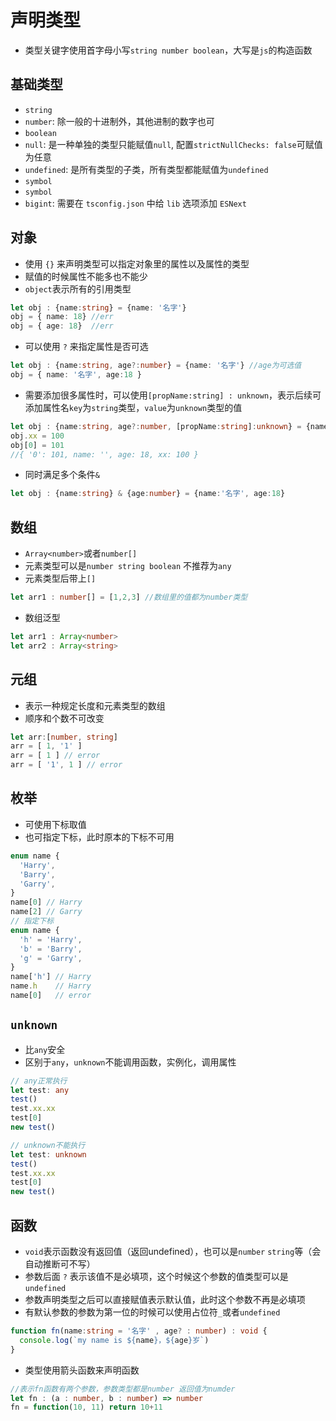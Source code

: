 # 声明类型
* 类型关键字使用首字母小写`string number boolean`，大写是`js`的构造函数

## 基础类型
* `string`
* `number`: 除一般的十进制外，其他进制的数字也可
* `boolean`
* `null`: 是一种单独的类型只能赋值`null`, 配置`strictNullChecks: false`可赋值为任意 
* `undefined`: 是所有类型的子类，所有类型都能赋值为`undefined`
* `symbol`
* `symbol`
* `bigint`: 需要在 `tsconfig.json` 中给 `lib` 选项添加 `ESNext`
## 对象
* 使用 `{}` 来声明类型可以指定对象里的属性以及属性的类型
* 赋值的时候属性不能多也不能少
* `object`表示所有的引用类型
```ts
let obj : {name:string} = {name: '名字'}
obj = { name: 18} //err
obj = { age: 18}  //err
```
* 可以使用 `?` 来指定属性是否可选
```ts
let obj : {name:string, age?:number} = {name: '名字'} //age为可选值
obj = { name: '名字', age:18 }
```
* 需要添加很多属性时，可以使用`[propName:string] : unknown`，表示后续可添加属性名`key`为`string`类型，`value`为`unknown`类型的值
```ts
let obj : {name:string, age?:number, [propName:string]:unknown} = {name:'', age:18}
obj.xx = 100
obj[0] = 101
//{ '0': 101, name: '', age: 18, xx: 100 }
```
* 同时满足多个条件`&`  
```ts
let obj : {name:string} & {age:number} = {name:'名字', age:18}
```

## 数组
* `Array<number>`或者`number[]`
* 元素类型可以是`number string boolean` 不推荐为`any`
* 元素类型后带上`[]`
```ts
let arr1 : number[] = [1,2,3] //数组里的值都为number类型
```
* 数组泛型
```ts
let arr1 : Array<number>
let arr2 : Array<string>
```

## 元组
* 表示一种规定长度和元素类型的数组
* 顺序和个数不可改变
```ts
let arr:[number, string]
arr = [ 1, '1' ]
arr = [ 1 ] // error
arr = [ '1', 1 ] // error
```

## 枚举
* 可使用下标取值
* 也可指定下标，此时原本的下标不可用

```ts
enum name {
  'Harry',
  'Barry',
  'Garry',
}
name[0] // Harry
name[2] // Garry
// 指定下标
enum name {
  'h' = 'Harry',
  'b' = 'Barry',
  'g' = 'Garry',
}
name['h'] // Harry
name.h    // Harry
name[0]   // error
```

## `unknown`
* 比`any`安全
* 区别于`any`，`unknown`不能调用函数，实例化，调用属性
```ts
// any正常执行
let test: any
test()
test.xx.xx
test[0]
new test()

// unknown不能执行
let test: unknown
test()
test.xx.xx
test[0]
new test()
```

## 函数
* `void`表示函数没有返回值（返回undefined），也可以是`number` `string`等（会自动推断可不写）
* 参数后面 `?` 表示该值不是必填项，这个时候这个参数的值类型可以是 `undefined`
* 参数声明类型之后可以直接赋值表示默认值，此时这个参数不再是必填项
* 有默认参数的参数为第一位的时候可以使用占位符`_`或者`undefined`
```ts
function fn(name:string = '名字' , age? : number) : void {
  console.log(`my name is ${name}，${age}岁`)
}
```
* 类型使用箭头函数来声明函数
```ts
//表示fn函数有两个参数，参数类型都是number 返回值为numder
let fn : (a : number, b : number) => number
fn = function(10, 11) return 10+11
```

